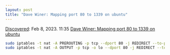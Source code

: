 ```yaml
---
layout: post
title: "Dave Winer: Mapping port 80 to 1339 on ubuntu"
---
```

[Discovered](http://rolandtanglao.com/2020/07/29/p1-blogthis-checkvist-list-links-to-blog/): Feb 8, 2023. 11:35 [Dave Winer: Mapping port 80 to 1339 on ubuntu](https://github.com/scripting/pagePark#mapping-port-80-to-1339)  
```bash
sudo iptables -t nat -A PREROUTING -p tcp --dport 80 -j REDIRECT --to-port 1339
sudo iptables -t nat -A OUTPUT -p tcp -o lo --dport 80 -j REDIRECT --to-ports 1339
```
